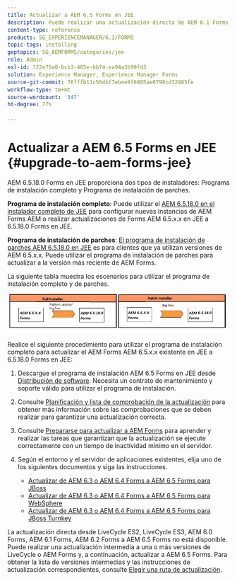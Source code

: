 ```yaml
---
title: Actualizar a AEM 6.5 Forms en JEE
description: Puede realizar una actualización directa de AEM 6.1 Forms, AEM 6.2 Forms y LiveCycle ES4 SP1 a AEM 6.3 Forms.
content-type: reference
products: SG_EXPERIENCEMANAGER/6.3/FORMS
topic-tags: installing
geptopics: SG_AEMFORMS/categories/jee
role: Admin
exl-id: 722e75a0-bcb3-465e-bb74-ea94a3b99fd3
solution: Experience Manager, Experience Manager Forms
source-git-commit: 76fffb11c56dbf7ebee9f6805ae0799cd32985fe
workflow-type: tm+mt
source-wordcount: '347'
ht-degree: 77%

---
```


# Actualizar a AEM 6.5 Forms en JEE {#upgrade-to-aem-forms-jee}

AEM 6.5.18.0 Forms en JEE proporciona dos tipos de instaladores: Programa de instalación completo y Programa de instalación de parches.

**Programa de instalación completo**: Puede utilizar el [AEM 6.5.18.0 en el instalador completo de JEE](https://experienceleague.adobe.com/docs/experience-manager-release-information/aem-release-updates/forms-updates/aem-forms-releases.html?lang=es) para configurar nuevas instancias de AEM Forms AEM o realizar actualizaciones de Forms AEM 6.5.x.x en JEE a 6.5.18.0 Forms en JEE.

**Programa de instalación de parches**: [El programa de instalación de parches AEM 6.5.18.0 en JEE](https://experienceleague.adobe.com/docs/experience-manager-release-information/aem-release-updates/forms-updates/aem-forms-releases.html?lang=es) es para clientes que ya utilizan versiones de AEM 6.5.x.x. Puede utilizar el programa de instalación de parches para actualizar a la versión más reciente de AEM Forms.

La siguiente tabla muestra los escenarios para utilizar el programa de instalación completo y de parches.

![Escenario del instalador completo y de parches](assets/full-and-patch-installer.png)

Realice el siguiente procedimiento para utilizar el programa de instalación completo para actualizar el AEM Forms AEM 6.5.x.x existente en JEE a 6.5.18.0 Forms en JEE:

1. Descargue el programa de instalación AEM 6.5 Forms en JEE desde [Distribución de software](https://experience.adobe.com/#/downloads/content/software-distribution/es/aem.html). Necesita un contrato de mantenimiento y soporte válido para utilizar el programa de instalación.
1. Consulte [Planificación y lista de comprobación de la actualización](https://www.adobe.com/go/learn_aemforms_upgrade_checklist_65_es) para obtener más información sobre las comprobaciones que se deben realizar para garantizar una actualización correcta.
1. Consulte [Prepararse para actualizar a AEM Forms](https://www.adobe.com/go/learn_aemforms_prepareupgrade_65_es) para aprender y realizar las tareas que garantizan que la actualización se ejecute correctamente con un tiempo de inactividad mínimo en el servidor.
1. Según el entorno y el servidor de aplicaciones existentes, elija uno de los siguientes documentos y siga las instrucciones.

   * [Actualizar de AEM 6.3 o AEM 6.4 Forms a AEM 6.5 Forms para JBoss](https://www.adobe.com/go/learn_aemforms_upgradeJBoss_65_es)
   * [Actualizar de AEM 6.3 o AEM 6.4 Forms a AEM 6.5 Forms para WebSphere](https://www.adobe.com/go/learn_aemforms_upgradeWebSphere_65_es)
   * [Actualizar de AEM 6.3 o AEM 6.4 Forms a AEM 6.5 Forms para JBoss Turnkey](https://www.adobe.com/go/learn_aemforms_upgradeTurnkey_65_es)

La actualización directa desde LiveCycle ES2, LiveCycle ES3, AEM 6.0 Forms, AEM 6.1 Forms, AEM 6.2 Forms a AEM 6.5 Forms no está disponible. Puede realizar una actualización intermedia a una o más versiones de LiveCycle o AEM Forms y, a continuación, actualizar a AEM 6.5 Forms. Para obtener la lista de versiones intermedias y las instrucciones de actualización correspondientes, consulte [Elegir una ruta de actualización](upgrade.md).
